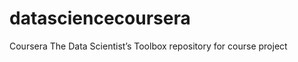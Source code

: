 datasciencecoursera
===================

Coursera The Data Scientist’s Toolbox repository for course project
